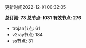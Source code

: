更新时间2022-12-01 00:32:05

**总订阅: 73**
**总节点: 1031**
**有效节点: 276**
- trojan节点: 61
- v2ray节点: 184
- ss节点: 31
